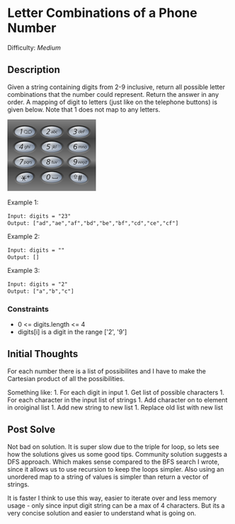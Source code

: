 # Letter Combinations of a Phone Number

Difficulty: *Medium*

## Description

Given a string containing digits from 2-9 inclusive, return all possible letter combinations that the number could represent. Return the answer in any order.
A mapping of digit to letters (just like on the telephone buttons) is given below. Note that 1 does not map to any letters.

![keypad](../../img/telephone_keypad.png)

Example 1:

```text
Input: digits = "23"
Output: ["ad","ae","af","bd","be","bf","cd","ce","cf"]
```

Example 2:

```text
Input: digits = ""
Output: []
```

Example 3:

```text
Input: digits = "2"
Output: ["a","b","c"]
```

### Constraints

- 0 <= digits.length <= 4
- digits[i] is a digit in the range ['2', '9']

## Initial Thoughts

For each number there is a list of possibilites and I have to make the Cartesian product of all the possibilities.

Something like:
    1. For each digit in input
        1. Get list of possible characters
        1. For each character in the input list of strings
            1. Add character on to element in oroiginal list
            1. Add new string to new list
        1. Replace old list with new list

## Post Solve

Not bad on solution. It is super slow due to the triple for loop, so lets see how the solutions gives us some good tips.
Community solution suggests a DFS approach. Which makes sense compared to the BFS search I wrote, since it allows us to use recursion to keep the loops simpler.
Also using an unordered map to a string of values is simpler than return a vector of strings.

It is faster I think to use this way, easier to iterate over and less memory usage - only since input digit string can be a max of 4 characters. But its a very concise solution and easier to understand what is going on.
